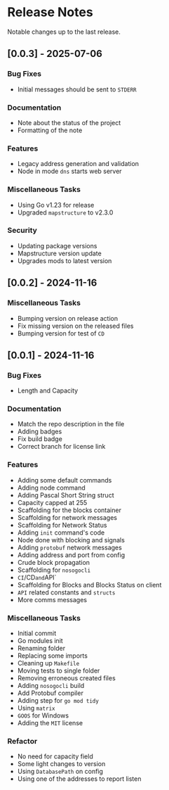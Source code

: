 # Release Notes

Notable changes up to the last release.

<!-- generated by git-cliff -->

## [0.0.3] - 2025-07-06

### Bug Fixes

- Initial messages should be sent to `STDERR`

### Documentation

- Note about the status of the project
- Formatting of the note

### Features

- Legacy address generation and validation
- Node in mode `dns` starts web server

### Miscellaneous Tasks

- Using Go v1.23 for release
- Upgraded `mapstructure` to v2.3.0

### Security

- Updating package versions
- Mapstructure version update
- Upgrades mods to latest version

## [0.0.2] - 2024-11-16

### Miscellaneous Tasks

- Bumping version on release action
- Fix missing version on the released files
- Bumping version for test of `CD`

## [0.0.1] - 2024-11-16

### Bug Fixes

- Length and Capacity

### Documentation

- Match the repo description in the file
- Adding badges
- Fix build badge
- Correct branch for license link

### Features

- Adding some default commands
- Adding node command
- Adding Pascal Short String struct
- Capacity capped at 255
- Scaffolding for the blocks container
- Scaffolding for network messages
- Scaffolding for Network Status
- Adding `init` command's code
- Node done with blocking and signals
- Adding `protobuf` network messages
- Adding address and port from config
- Crude block propagation
- Scaffolding for `nosogocli`
- `CI`/CD` and `API`
- Scaffolding for Blocks and Blocks Status on client
- `API` related constants and `structs`
- More comms messages

### Miscellaneous Tasks

- Initial commit
- Go modules init
- Renaming folder
- Replacing some imports
- Cleaning up `Makefile`
- Moving tests to single folder
- Removing erroneous created files
- Adding `nosogocli` build
- Add Protobuf compiler
- Adding step for `go mod tidy`
- Using `matrix`
- `GOOS` for Windows
- Adding the `MIT` license

### Refactor

- No need for capacity field
- Some light changes to version
- Using `DatabasePath` on config
- Using one of the addresses to report listen

